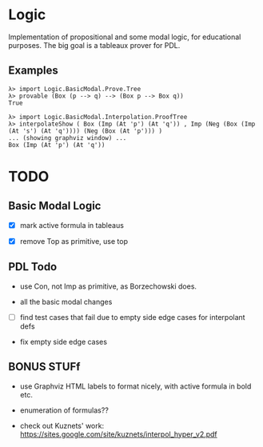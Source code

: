 # Logic

Implementation of propositional and some modal logic, for educational purposes.
The big goal is a tableaux prover for PDL.

## Examples

    λ> import Logic.BasicModal.Prove.Tree
    λ> provable (Box (p --> q) --> (Box p --> Box q))
    True
    
    λ> import Logic.BasicModal.Interpolation.ProofTree
    λ> interpolateShow ( Box (Imp (At 'p') (At 'q')) , Imp (Neg (Box (Imp (At 's') (At 'q')))) (Neg (Box (At 'p'))) )
    ... (showing graphviz window) ...
    Box (Imp (At 'p') (At 'q'))

# TODO

## Basic Modal Logic

- [X] mark active formula in tableaus

- [X] remove Top as primitive, use top

## PDL Todo

- use Con, not Imp as primitive, as Borzechowski does.

- all the basic modal changes

- [ ] find test cases that fail due to empty side edge cases for interpolant defs

- fix empty side edge cases

## BONUS STUFf

- use Graphviz HTML labels to format nicely, with active formula in bold etc.

- enumeration of formulas??

- check out Kuznets' work: https://sites.google.com/site/kuznets/interpol_hyper_v2.pdf
